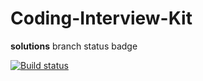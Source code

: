 # Coding-Interview-Kit

**solutions** branch status badge

[![Build status](https://ci.appveyor.com/api/projects/status/fdpxckr81g6yy3ek/branch/solutions?svg=true)](https://ci.appveyor.com/project/fred2u/coding-interview-kit/branch/solutions)
